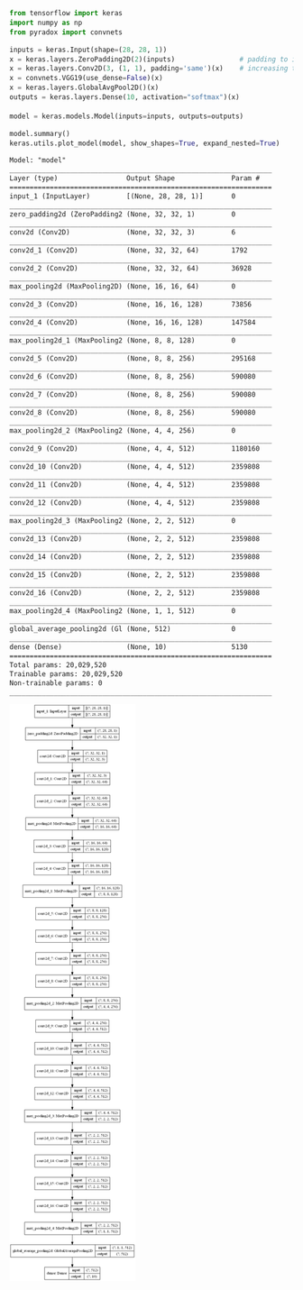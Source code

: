 ```python
from tensorflow import keras
import numpy as np
from pyradox import convnets
```


```python
inputs = keras.Input(shape=(28, 28, 1))
x = keras.layers.ZeroPadding2D(2)(inputs)                # padding to increase dimenstions to 32x32
x = keras.layers.Conv2D(3, (1, 1), padding='same')(x)    # increasing the number of channels to 3
x = convnets.VGG19(use_dense=False)(x)
x = keras.layers.GlobalAvgPool2D()(x)
outputs = keras.layers.Dense(10, activation="softmax")(x)

model = keras.models.Model(inputs=inputs, outputs=outputs) 
```


```python
model.summary()
keras.utils.plot_model(model, show_shapes=True, expand_nested=True)
```

    Model: "model"
    _________________________________________________________________
    Layer (type)                 Output Shape              Param #   
    =================================================================
    input_1 (InputLayer)         [(None, 28, 28, 1)]       0         
    _________________________________________________________________
    zero_padding2d (ZeroPadding2 (None, 32, 32, 1)         0         
    _________________________________________________________________
    conv2d (Conv2D)              (None, 32, 32, 3)         6         
    _________________________________________________________________
    conv2d_1 (Conv2D)            (None, 32, 32, 64)        1792      
    _________________________________________________________________
    conv2d_2 (Conv2D)            (None, 32, 32, 64)        36928     
    _________________________________________________________________
    max_pooling2d (MaxPooling2D) (None, 16, 16, 64)        0         
    _________________________________________________________________
    conv2d_3 (Conv2D)            (None, 16, 16, 128)       73856     
    _________________________________________________________________
    conv2d_4 (Conv2D)            (None, 16, 16, 128)       147584    
    _________________________________________________________________
    max_pooling2d_1 (MaxPooling2 (None, 8, 8, 128)         0         
    _________________________________________________________________
    conv2d_5 (Conv2D)            (None, 8, 8, 256)         295168    
    _________________________________________________________________
    conv2d_6 (Conv2D)            (None, 8, 8, 256)         590080    
    _________________________________________________________________
    conv2d_7 (Conv2D)            (None, 8, 8, 256)         590080    
    _________________________________________________________________
    conv2d_8 (Conv2D)            (None, 8, 8, 256)         590080    
    _________________________________________________________________
    max_pooling2d_2 (MaxPooling2 (None, 4, 4, 256)         0         
    _________________________________________________________________
    conv2d_9 (Conv2D)            (None, 4, 4, 512)         1180160   
    _________________________________________________________________
    conv2d_10 (Conv2D)           (None, 4, 4, 512)         2359808   
    _________________________________________________________________
    conv2d_11 (Conv2D)           (None, 4, 4, 512)         2359808   
    _________________________________________________________________
    conv2d_12 (Conv2D)           (None, 4, 4, 512)         2359808   
    _________________________________________________________________
    max_pooling2d_3 (MaxPooling2 (None, 2, 2, 512)         0         
    _________________________________________________________________
    conv2d_13 (Conv2D)           (None, 2, 2, 512)         2359808   
    _________________________________________________________________
    conv2d_14 (Conv2D)           (None, 2, 2, 512)         2359808   
    _________________________________________________________________
    conv2d_15 (Conv2D)           (None, 2, 2, 512)         2359808   
    _________________________________________________________________
    conv2d_16 (Conv2D)           (None, 2, 2, 512)         2359808   
    _________________________________________________________________
    max_pooling2d_4 (MaxPooling2 (None, 1, 1, 512)         0         
    _________________________________________________________________
    global_average_pooling2d (Gl (None, 512)               0         
    _________________________________________________________________
    dense (Dense)                (None, 10)                5130      
    =================================================================
    Total params: 20,029,520
    Trainable params: 20,029,520
    Non-trainable params: 0
    _________________________________________________________________
    




![png](output_3_1.png)



